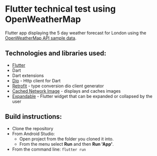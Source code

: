 # Flutter technical test using OpenWeatherMap

Flutter app displaying the 5 day weather forecast for London using the [OpenWeatherMap API sample data](http://openweathermap.org/forecast5).

## Technologies and libraries used:
* [Flutter](https://flutter.io)
* Dart
* Dart extensions
* [Dio](https://pub.dev/packages/dio) - Http client for Dart
* [Retrofit](https://pub.dev/packages/retrofit) - type conversion dio client generator
* [Cached Network Image](https://pub.dev/packages/cached_network_image) - displays and caches images
* [Expandable](https://pub.dev/packages/expandable) - Flutter widget that can be expanded or collapsed by the user


## Build instructions:
* Clone the repository
* From Android Studio:
    * Open project from the folder you cloned it into.
    * From the menu select **Run** and then **Run 'App'**.
* From the command line:
    `flutter run`

